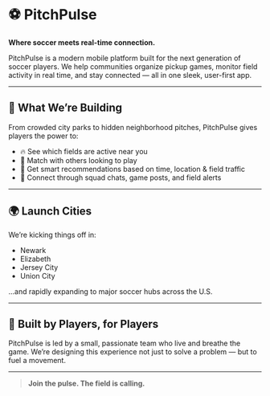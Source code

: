 # ⚽ PitchPulse

**Where soccer meets real-time connection.**

PitchPulse is a modern mobile platform built for the next generation of soccer players. We help communities organize pickup games, monitor field activity in real time, and stay connected — all in one sleek, user-first app.

---

## 🚀 What We’re Building

From crowded city parks to hidden neighborhood pitches, PitchPulse gives players the power to:

- 🔥 See which fields are active near you  
- 👥 Match with others looking to play  
- 🧠 Get smart recommendations based on time, location & field traffic  
- 📢 Connect through squad chats, game posts, and field alerts  

---

## 🌍 Launch Cities

We’re kicking things off in:
- Newark  
- Elizabeth  
- Jersey City  
- Union City  

...and rapidly expanding to major soccer hubs across the U.S.

---

## 🤝 Built by Players, for Players

PitchPulse is led by a small, passionate team who live and breathe the game. We’re designing this experience not just to solve a problem — but to fuel a movement.

---

> **Join the pulse. The field is calling.**
